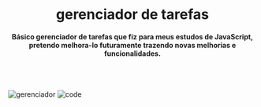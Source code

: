  <h1 align="center"> gerenciador de tarefas </h1> 

<h4 align="center"> Básico gerenciador de tarefas que fiz para meus estudos de JavaScript, pretendo melhora-lo futuramente trazendo novas melhorias e funcionalidades. </h4>

<br>
<br>

![gerenciador](img/gif.gif)
![code](img/coding.png)


